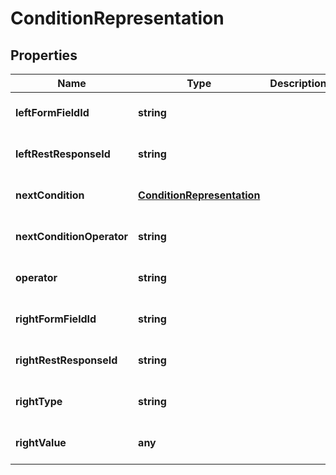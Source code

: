 # ConditionRepresentation

## Properties
Name | Type | Description | Notes
------------ | ------------- | ------------- | -------------
**leftFormFieldId** | **string** |  | [optional] [default to null]
**leftRestResponseId** | **string** |  | [optional] [default to null]
**nextCondition** | [**ConditionRepresentation**](ConditionRepresentation.md) |  | [optional] [default to null]
**nextConditionOperator** | **string** |  | [optional] [default to null]
**operator** | **string** |  | [optional] [default to null]
**rightFormFieldId** | **string** |  | [optional] [default to null]
**rightRestResponseId** | **string** |  | [optional] [default to null]
**rightType** | **string** |  | [optional] [default to null]
**rightValue** | **any** |  | [optional] [default to null]


